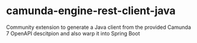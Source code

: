 # camunda-engine-rest-client-java
Community extension to generate a Java client from the provided Camunda 7 OpenAPI descitpion and also warp it into Spring Boot
